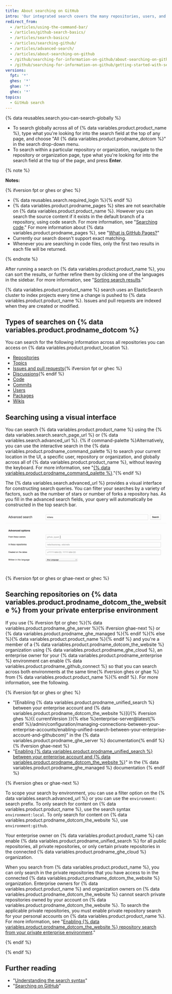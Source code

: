 ```yaml
---
title: About searching on GitHub
intro: 'Our integrated search covers the many repositories, users, and lines of code on {% data variables.product.product_name %}.'
redirect_from:
  - /articles/using-the-command-bar/
  - /articles/github-search-basics/
  - /articles/search-basics/
  - /articles/searching-github/
  - /articles/advanced-search/
  - /articles/about-searching-on-github
  - /github/searching-for-information-on-github/about-searching-on-github
  - /github/searching-for-information-on-github/getting-started-with-searching-on-github/about-searching-on-github
versions:
  fpt: '*'
  ghes: '*'
  ghae: '*'
  ghec: '*'
topics:
  - GitHub search
---
```

{% data reusables.search.you-can-search-globally %}

- To search globally across all of {% data variables.product.product_name %}, type what you're looking for into the search field at the top of any page, and choose "All {% data variables.product.prodname_dotcom %}" in the search drop-down menu.
- To search within a particular repository or organization, navigate to the repository or organization page, type what you're looking for into the search field at the top of the page, and press **Enter**.

{% note %}

**Notes:**

{% ifversion fpt or ghes or ghec %}
- {% data reusables.search.required_login %}{% endif %}
- {% data variables.product.prodname_pages %} sites are not searchable on {% data variables.product.product_name %}. However you can search the source content if it exists in the default branch of a repository, using code search. For more information, see "[Searching code](/search-github/searching-on-github/searching-code)." For more information about {% data variables.product.prodname_pages %}, see "[What is GitHub Pages?](/articles/what-is-github-pages/)"
- Currently our search doesn't support exact matching.
- Whenever you are searching in code files, only the first two results in each file will be returned.

{% endnote %}

After running a search on {% data variables.product.product_name %}, you can sort the results, or further refine them by clicking one of the languages in the sidebar. For more information, see "[Sorting search results](/search-github/getting-started-with-searching-on-github/sorting-search-results)."

{% data variables.product.product_name %} search uses an ElasticSearch cluster to index projects every time a change is pushed to {% data variables.product.product_name %}. Issues and pull requests are indexed when they are created or modified.

## Types of searches on {% data variables.product.prodname_dotcom %}

You can search for the following information across all repositories you can access on {% data variables.product.product_location %}.

- [Repositories](/search-github/searching-on-github/searching-for-repositories)
- [Topics](/search-github/searching-on-github/searching-topics)
- [Issues and pull requests](/search-github/searching-on-github/searching-issues-and-pull-requests){% ifversion fpt or ghec %}
- [Discussions](/search-github/searching-on-github/searching-discussions){% endif %}
- [Code](/search-github/searching-on-github/searching-code)
- [Commits](/search-github/searching-on-github/searching-commits)
- [Users](/search-github/searching-on-github/searching-users)
- [Packages](/search-github/searching-on-github/searching-for-packages)
- [Wikis](/search-github/searching-on-github/searching-wikis)

## Searching using a visual interface

You can search {% data variables.product.product_name %} using the {% data variables.search.search_page_url %} or {% data variables.search.advanced_url %}. {% if command-palette %}Alternatively, you can use the interactive search in the {% data variables.product.prodname_command_palette %} to search your current location in the UI, a specific user, repository or organization, and globally across all of {% data variables.product.product_name %}, without leaving the keyboard. For more information, see "[{% data variables.product.prodname_command_palette %}](/get-started/using-github/github-command-palette)."{% endif %}

The {% data variables.search.advanced_url %} provides a visual interface for constructing search queries. You can filter your searches by a variety of factors, such as the number of stars or number of forks a repository has. As you fill in the advanced search fields, your query will automatically be constructed in the top search bar.

![Advanced Search](/assets/images/help/search/advanced_search_demo.gif)

{% ifversion fpt or ghes or ghae-next or ghec %}

## Searching repositories on {% data variables.product.prodname_dotcom_the_website %} from your private enterprise environment

If you use {% ifversion fpt or ghec %}{% data variables.product.prodname_ghe_server %}{% ifversion ghae-next %}<!-- Remove ghae-next condition entirely when toggling feature flag --> or {% data variables.product.prodname_ghe_managed %}{% endif %}{% else %}{% data variables.product.product_name %}{% endif %} and you're a member of a {% data variables.product.prodname_dotcom_the_website %} organization using {% data variables.product.prodname_ghe_cloud %}, an enterprise owner for your {% data variables.product.prodname_enterprise %} environment can enable {% data variables.product.prodname_github_connect %} so that you can search across both environments at the same time{% ifversion ghes or ghae %} from {% data variables.product.product_name %}{% endif %}. For more information, see the following.

{% ifversion fpt or ghes or ghec %}
- "[Enabling {% data variables.product.prodname_unified_search %} between your enterprise account and {% data variables.product.prodname_dotcom_the_website %}](/{% ifversion ghes %}{{ currentVersion }}{% else %}enterprise-server@latest{% endif %}/admin/configuration/managing-connections-between-your-enterprise-accounts/enabling-unified-search-between-your-enterprise-account-and-githubcom)" in the {% data variables.product.prodname_ghe_server %} documentation{% endif %}{% ifversion ghae-next %}<!-- Remove ghae-next condition entirely when toggling feature flag -->
- "[Enabling {% data variables.product.prodname_unified_search %} between your enterprise account and {% data variables.product.prodname_dotcom_the_website %}](/github-ae@latest/admin/configuration/managing-connections-between-your-enterprise-accounts/enabling-unified-search-between-your-enterprise-account-and-githubcom)" in the {% data variables.product.prodname_ghe_managed %} documentation
{% endif %}

{% ifversion ghes or ghae-next %}

To scope your search by environment, you can use a filter option on the {% data variables.search.advanced_url %} or you can use the `environment:` search prefix. To only search for content on {% data variables.product.product_name %}, use the search syntax `environment:local`. To only search for content on {% data variables.product.prodname_dotcom_the_website %}, use `environment:github`.

Your enterprise owner on {% data variables.product.product_name %} can enable {% data variables.product.prodname_unified_search %} for all public repositories, all private repositories, or only certain private repositories in the connected {% data variables.product.prodname_ghe_cloud %} organization.

When you search from {% data variables.product.product_name %}, you can only search in the private repositories that you have access to in the connected {% data variables.product.prodname_dotcom_the_website %} organization. Enterprise owners for {% data variables.product.product_name %} and organization owners on {% data variables.product.prodname_dotcom_the_website %} cannot search private repositories owned by your account on {% data variables.product.prodname_dotcom_the_website %}. To search the applicable private repositories, you must enable private repository search for your personal accounts on {% data variables.product.product_name %}. For more information, see "[Enabling {% data variables.product.prodname_dotcom_the_website %} repository search from your private enterprise environment](/search-github/getting-started-with-searching-on-github/enabling-githubcom-repository-search-from-your-private-enterprise-environment)."

{% endif %}

{% endif %}

## Further reading

- "[Understanding the search syntax](/search-github/getting-started-with-searching-on-github/understanding-the-search-syntax)"
- "[Searching on GitHub](/articles/searching-on-github)"
